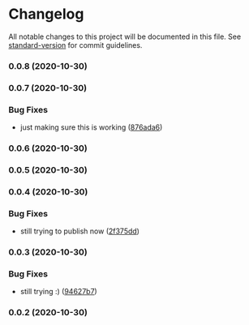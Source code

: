 # Changelog

All notable changes to this project will be documented in this file. See [standard-version](https://github.com/conventional-changelog/standard-version) for commit guidelines.

### 0.0.8 (2020-10-30)

### 0.0.7 (2020-10-30)


### Bug Fixes

* just making sure this is working ([876ada6](https://github.com/codersparks-home-assistant/ssdp-client/commit/876ada6345e79325a179afa076dbfa1b441ebb51))

### 0.0.6 (2020-10-30)

### 0.0.5 (2020-10-30)

### 0.0.4 (2020-10-30)


### Bug Fixes

* still trying to publish now ([2f375dd](https://github.com/codersparks-home-assistant/ssdp-client/commit/2f375ddf9d6dab6377299e1c2cb8b9fb9682f82a))

### 0.0.3 (2020-10-30)


### Bug Fixes

* still trying :) ([94627b7](https://github.com/codersparks-home-assistant/ssdp-client/commit/94627b71eac8d165ee7c8b874ac8af834751f9eb))

### 0.0.2 (2020-10-30)
